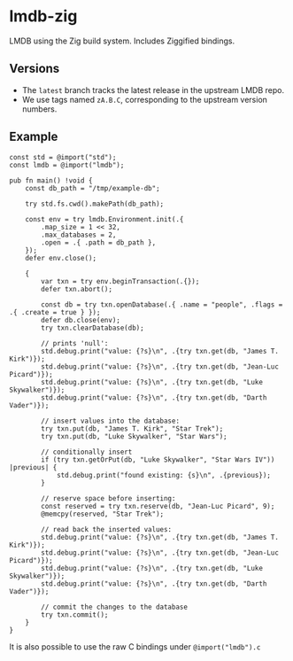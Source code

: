 # lmdb-zig

LMDB using the Zig build system. Includes Ziggified bindings.

## Versions

- The `latest` branch tracks the latest release in the upstream LMDB repo.
- We use tags named `zA.B.C`, corresponding to the upstream version numbers.


## Example

```zig
const std = @import("std");
const lmdb = @import("lmdb");

pub fn main() !void {
    const db_path = "/tmp/example-db";

    try std.fs.cwd().makePath(db_path);

    const env = try lmdb.Environment.init(.{
        .map_size = 1 << 32,
        .max_databases = 2,
        .open = .{ .path = db_path },
    });
    defer env.close();

    {
        var txn = try env.beginTransaction(.{});
        defer txn.abort();

        const db = try txn.openDatabase(.{ .name = "people", .flags = .{ .create = true } });
        defer db.close(env);
        try txn.clearDatabase(db);

        // prints 'null':
        std.debug.print("value: {?s}\n", .{try txn.get(db, "James T. Kirk")});
        std.debug.print("value: {?s}\n", .{try txn.get(db, "Jean-Luc Picard")});
        std.debug.print("value: {?s}\n", .{try txn.get(db, "Luke Skywalker")});
        std.debug.print("value: {?s}\n", .{try txn.get(db, "Darth Vader")});

        // insert values into the database:
        try txn.put(db, "James T. Kirk", "Star Trek");
        try txn.put(db, "Luke Skywalker", "Star Wars");

        // conditionally insert
        if (try txn.getOrPut(db, "Luke Skywalker", "Star Wars IV")) |previous| {
            std.debug.print("found existing: {s}\n", .{previous});
        }

        // reserve space before inserting:
        const reserved = try txn.reserve(db, "Jean-Luc Picard", 9);
        @memcpy(reserved, "Star Trek");

        // read back the inserted values:
        std.debug.print("value: {?s}\n", .{try txn.get(db, "James T. Kirk")});
        std.debug.print("value: {?s}\n", .{try txn.get(db, "Jean-Luc Picard")});
        std.debug.print("value: {?s}\n", .{try txn.get(db, "Luke Skywalker")});
        std.debug.print("value: {?s}\n", .{try txn.get(db, "Darth Vader")});

        // commit the changes to the database
        try txn.commit();
    }
}
```

It is also possible to use the raw C bindings under `@import("lmdb").c`
